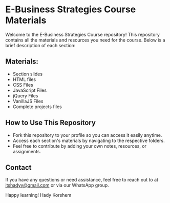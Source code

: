 
# E-Business Strategies Course Materials

Welcome to the E-Business Strategies Course repository! This repository contains all the materials and resources you need for the course. Below is a brief description of each section:


## Materials:

  - Section slides
  - HTML files
  - CSS Files
  - JavaScript Files
  - jQuery Files
  - VanillaJS Files
  - Complete projects files


## How to Use This Repository

  - Fork this repository to your profile so you can access it easily anytime.
  - Access each section's materials by navigating to the respective folders.
  - Feel free to contribute by adding your own notes, resources, or assignments.

## Contact

If you have any questions or need assistance, feel free to reach out to at itshadyy@gmail.com or via our WhatsApp group.

Happy learning!
Hady Korshem
